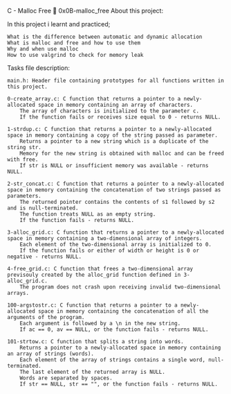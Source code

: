 C - Malloc Free 📃 0x0B-malloc_free
About this project:

In this project i learnt and practiced;

    What is the difference between automatic and dynamic allocation
    What is malloc and free and how to use them
    Why and when use malloc
    How to use valgrind to check for memory leak

Tasks file description:

    main.h: Header file containing prototypes for all functions written in this project.

    0-create_array.c: C function that returns a pointer to a newly-allocated space in memory containing an array of characters.
        The array of characters is initialized to the parameter c.
        If the function fails or receives size equal to 0 - returns NULL.

    1-strdup.c: C function that returns a pointer to a newly-allocated space in memory containing a copy of the string passed as parameter.
        Returns a pointer to a new string which is a duplicate of the string str.
        Memory for the new string is obtained with malloc and can be freed with free.
        If str is NULL or insufficient memory was available - returns NULL.

    2-str_concat.c: C function that returns a pointer to a newly-allocated space in memory containing the concatenation of two strings passed as parameters.
        The returned pointer contains the contents of s1 followed by s2 and is null-terminated.
        The function treats NULL as an empty string.
        If the function fails - returns NULL.

    3-alloc_grid.c: C function that returns a pointer to a newly-allocated space in memory containing a two-dimensional array of integers.
        Each element of the two-dimensional array is initialized to 0.
        If the function fails or either of width or height is 0 or negative - returns NULL.

    4-free_grid.c: C function that frees a two-dimensional array previsouly created by the alloc_grid function defined in 3-alloc_grid.c.
        The program does not crash upon receiving invalid two-dimensional arrays.

    100-argstostr.c: C function that returns a pointer to a newly-allocated space in memory containing the concatenation of all the arguments of the program.
        Each argument is followed by a \n in the new string.
        If ac == 0, av == NULL, or the function fails - returns NULL.

    101-strtow.c: C function that splits a string into words.
        Returns a pointer to a newly-allocated space in memory containing an array of strings (words).
        Each element of the array of strings contains a single word, null-terminated.
        The last element of the returned array is NULL.
        Words are separated by spaces.
        If str == NULL, str == "", or the function fails - returns NULL.
